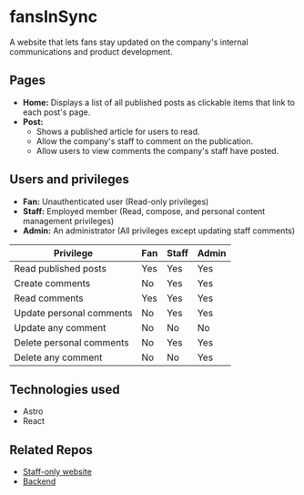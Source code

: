 # fansInSync

A website that lets fans stay updated on the company's internal communications and product development.

## Pages

- **Home:** Displays a list of all published posts as clickable items that link to each post's page.
- **Post:**
  - Shows a published article for users to read.
  - Allow the company's staff to comment on the publication.
  - Allow users to view comments the company's staff have posted.

## Users and privileges

- **Fan:** Unauthenticated user (Read-only privileges)
- **Staff:** Employed member (Read, compose, and personal content management privileges)
- **Admin:** An administrator (All privileges except updating staff comments)

| Privilege                | Fan | Staff | Admin |
| ------------------------ | --- | ----- | ----- |
| Read published posts     | Yes | Yes   | Yes   |
| Create comments          | No  | Yes   | Yes   |
| Read comments            | Yes | Yes   | Yes   |
| Update personal comments | No  | Yes   | Yes   |
| Update any comment       | No  | No    | No    |
| Delete personal comments | No  | Yes   | Yes   |
| Delete any comment       | No  | No    | Yes   |

## Technologies used

- Astro
- React

## Related Repos

- [Staff-only website](https://github.com/oluwatobiss/api-powered-blog-editor)
- [Backend](https://github.com/oluwatobiss/api-powered-blog-backend)
